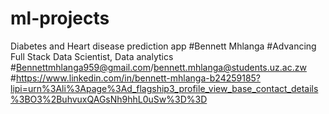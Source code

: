 # ml-projects
Diabetes and Heart disease prediction app
#Bennett Mhlanga
#Advancing Full Stack Data Scientist, Data analytics
#Bennettmhlanga959@gmail.com/bennett.mhlanga@students.uz.ac.zw
#https://www.linkedin.com/in/bennett-mhlanga-b24259185?lipi=urn%3Ali%3Apage%3Ad_flagship3_profile_view_base_contact_details%3BO3%2BuhvuxQAGsNh9hhL0uSw%3D%3D
